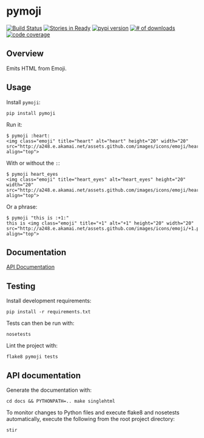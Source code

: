 # pymoji

[![Build Status](https://secure.travis-ci.org/michaeljoseph/pymoji.png)](http://travis-ci.org/michaeljoseph/pymoji)
[![Stories in Ready](https://badge.waffle.io/michaeljoseph/pymoji.png?label=ready)](https://waffle.io/michaeljoseph/pymoji) [![pypi version](https://badge.fury.io/py/pymoji.png)](http://badge.fury.io/py/pymoji)
[![# of downloads](https://pypip.in/d/pymoji/badge.png)](https://crate.io/packages/pymoji?version=latest)
[![code coverage](https://coveralls.io/repos/michaeljoseph/pymoji/badge.png?branch=master)](https://coveralls.io/r/michaeljoseph/pymoji?branch=master)

## Overview

Emits HTML from Emoji.

## Usage

Install `pymoji`:

    pip install pymoji

Run it:

	$ pymoji :heart:
	<img class="emoji" title="heart" alt="heart" height="20" width="20" src="http://a248.e.akamai.net/assets.github.com/images/icons/emoji/heart.png" align="top">

With or without the `:`:

	$ pymoji heart_eyes
	<img class="emoji" title="heart_eyes" alt="heart_eyes" height="20" width="20" src="http://a248.e.akamai.net/assets.github.com/images/icons/emoji/heart_eyes.png" align="top">

Or a phrase:

    $ pymoji "this is :+1:"
    this is <img class="emoji" title="+1" alt="+1" height="20" width="20" src="http://a248.e.akamai.net/assets.github.com/images/icons/emoji/+1.png" align="top">

## Documentation

[API Documentation](http://pymoji.rtfd.org)

## Testing

Install development requirements:

    pip install -r requirements.txt

Tests can then be run with:

    nosetests

Lint the project with:

    flake8 pymoji tests

## API documentation

Generate the documentation with:

    cd docs && PYTHONPATH=.. make singlehtml

To monitor changes to Python files and execute flake8 and nosetests
automatically, execute the following from the root project directory:

    stir
